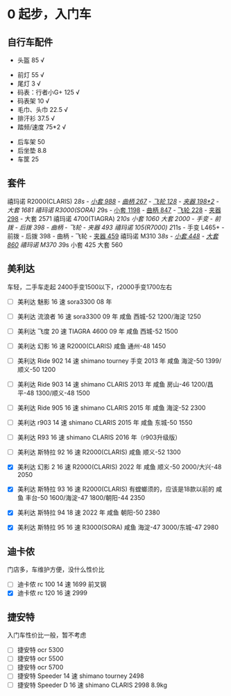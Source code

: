 # 0 起步，入门车

## 自行车配件

- 头盔 85 √
<!-- - 手机支架 10  √ -->
- 前灯 55 √
- 尾灯 3 √
- 码表：行者小G+ 125 √
- 码表架 10 √
- 毛巾、头巾 22.5 √
- 排汗衫 37.5 √
- 踏频/速度 75*2 √
<!-- - 心率带 85 -->
- 后车架 50
- 后坐垫 8.8
- 车筐 25

## 套件

禧玛诺 R2000(CLARIS) 2*8s
    - [小套 988](https://detail.tmall.com/item.htm?id=617683218687&skuId=4529348775488&areaId=110100)
    <!-- - [手变 698](https://detail.tmall.com/item.htm?id=617683218687&skuId=4529348775487&areaId=110100) -->
    <!-- - [前拨 132=988-698-158](https://detail.tmall.com/item.htm?id=617683218687&skuId=4529348775487&areaId=110100) -->
    <!-- - [后拨 158](https://detail.tmall.com/item.htm?id=617683218687&skuId=4529348775490&areaId=110100) -->
    - [曲柄 267](https://detail.tmall.hk/hk/item.htm?id=669743782254&skuId=4820110449602&areaId=110100)
    - [飞轮 128](https://detail.tmall.com/item.htm?id=601270001270&skuId=4377915151470&areaId=110100)
    - [夹器 198*2](https://detail.tmall.com/item.htm?id=610302722072&skuId=4427321172145&areaId=110100)
    - 大套 1681
禧玛诺 R3000(SORA) 2*9s
    - [小套 1198](https://detail.tmall.com/item.htm?id=617683218687&skuId=4529348775488&areaId=110100)
    <!-- - [手变 898](https://detail.tmall.com/item.htm?id=617683218687&skuId=4529348775487&areaId=110100) -->
    - [曲柄 847](https://detail.tmall.hk/hk/item.htm?id=667902115510&skuId=4984614443807&areaId=110100)
    - [飞轮 228](https://detail.tmall.com/item.htm?id=601270001270&skuId=4831712436377&areaId=110100)
    - [夹器 298](https://detail.tmall.com/item.htm?id=610302722072&skuId=4427321172145&areaId=110100)
    - 大套 2571
禧玛诺 4700(TIAGRA) 2*10s 小套 1060 大套 2000
    - 手变
    - 前拨
    - 后拨 398
    - 曲柄
    - 飞轮
    - 夹器 493
禧玛诺 105(R7000) 2*11s
    - 手变 L465+
    - 前拨
    - 后拨 398
    - 曲柄
    - 飞轮
    - [夹器 459](https://detail.tmall.hk/item.htm?id=667542946533&skuId=4811568249881)
禧玛诺 M310 3*8s
    - [小套 448](https://item.jd.com/10047143122196.html)
    - [大套 860](https://item.jd.com/10047143122198.html)
禧玛诺 M370 3*9s 小套 425 大套 560

## 美利达

车轻，二手车走起
2400手变1500以下，r2000手变1700左右

- [ ] 美利达 魅影 16 速 sora3300 08 年
- [ ] 美利达 流浪者 16 速 sora3300 09 年
      咸鱼 西城-52 1200/海淀 1250
- [ ] 美利达 飞度 20 速 TIAGRA 4600 09 年
      咸鱼 西城-52 1500
- [ ] 美利达 幻影 16 速 R2000(CLARIS)
      咸鱼 通州-48 1450
- [ ] 美利达 Ride 902 14 速 shimano tourney 手变 2013 年
      咸鱼 海淀-50 1399/顺义-50 1200
- [ ] 美利达 Ride 903 14 速 shimano CLARIS 2013 年
      咸鱼 房山-46 1200/昌平-48 1300/顺义-48 1500
- [ ] 美利达 Ride 905 16 速 shimano CLARIS 2015 年
      咸鱼 海淀-52 2300
- [ ] 美利达 r903 14 速 shimano CLARIS 2015 年
      咸鱼 东城-50 1550
- [ ] 美利达 R93 16 速 shimano CLARIS 2016 年（r903升级版）
- [ ] 美利达 斯特拉 92 16 速 R2000(CLARIS)
      咸鱼 顺义-52 1300

- [x] 美利达 幻影 2 16 速 R2000(CLARIS) 2022 年
      咸鱼 顺义-50 2000/大兴-48 2050

- [x] 美利达 斯特拉 93 16 速 R2000(CLARIS) 有螳螂须的，应该是18款以前的
      咸鱼 丰台-50 1600/海淀-47 1800/朝阳-44 2350
- [x] 美利达 斯特拉 94 18 速 2022 年
      咸鱼 朝阳-50 2380
- [x] 美利达 斯特拉 95 16 速 R3000(SORA)
      咸鱼 海淀-47 3000/东城-47 2980

## 迪卡侬

门店多，车维护方便，没什么性价比

- [ ] 迪卡侬 rc 100 14 速 1699 前叉钢
- [x] 迪卡侬 rc 120 16 速 2999

## 捷安特

入门车性价比一般，暂不考虑

- [ ] 捷安特 ocr 5300
- [ ] 捷安特 ocr 5500
- [ ] 捷安特 ocr 5700
- [ ] 捷安特 Speeder 14 速 shimano tourney 2498
- [ ] 捷安特 Speeder D 16 速 shimano CLARIS 2998 8.9kg
